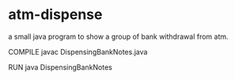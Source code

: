 # atm-dispense
a small java program to show  a group of bank withdrawal from atm.

COMPILE
javac DispensingBankNotes.java

RUN
java DispensingBankNotes
